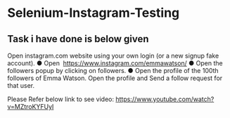 # Selenium-Instagram-Testing

Task i have done is below given
-------------------------------------------------------------------------------------
Open instagram.com website using your own login (or a new signup fake account).
● Open ​ https://www.instagram.com/emmawatson/
● Open the followers popup by clicking on followers.
● Open the profile of the 100th followers of Emma Watson. Open the profile and Send
	a follow request for that user.
	
	
Please Refer below link to see video:
https://www.youtube.com/watch?v=MZtroKYFUyI
